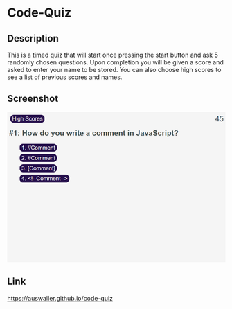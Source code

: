 # Code-Quiz

## Description

This is a timed quiz that will start once pressing the start button and ask 5 randomly chosen questions. Upon completion you will be given a score and asked to enter your name to be stored. You can also choose high scores to see a list of previous scores and names.

## Screenshot

![Screenshot of the deployed quiz website](./assets/images/Screenshot.png)

## Link

https://auswaller.github.io/code-quiz